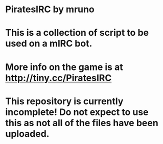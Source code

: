 # PiratesIRC by mruno
# This is a collection of script to be used on a mIRC bot.
# More info on the game is at http://tiny.cc/PiratesIRC
#
# This repository is currently incomplete! Do not expect to use this as not all of the files have been uploaded.
